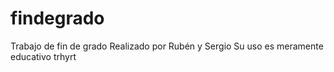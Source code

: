 # findegrado
Trabajo de fin de grado
Realizado por Rubén y Sergio
Su uso es meramente educativo
trhyrt